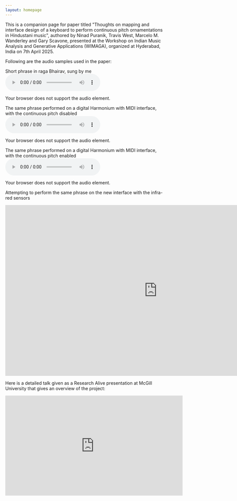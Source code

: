 ```yaml
---
layout: homepage
---
```


<!-- {% include_relative _includes/music.md %} -->

This is a companion page for paper titled "Thoughts on mapping and interface design of a keyboard to perform continuous pitch ornamentations in Hindustani music", 
authored by Ninad Puranik, Travis West, Marcelo M. Wanderley and Gary Scavone, 
presented at the Workshop on Indian Music Analysis and Generative Applications (WIMAGA), organized at Hyderabad, India on 7th April 2025.



Following are the audio samples used in the paper:

Short phrase in raga Bhairav, sung by me 
<audio controls>
  <source src="./assets/audio/bhairav_phrase_aligned-01.wav" type="audio/ogg">
  <!-- <source src="horse.mp3" type="audio/mpeg"> -->
Your browser does not support the audio element.
</audio>

The same phrase performed on a digital Harmonium with MIDI interface, with the continuous pitch disabled
<audio controls>
  <source src="./assets/audio/bhairav_phrase_aligned-03.wav" type="audio/ogg">
  <!-- <source src="horse.mp3" type="audio/mpeg"> -->
Your browser does not support the audio element.
</audio>

The same phrase performed on a digital Harmonium with MIDI interface, with the continuous pitch enabled
<audio controls>
  <source src="./assets/audio/bhairav_phrase_aligned-02.wav" type="audio/ogg">
  <!-- <source src="horse.mp3" type="audio/mpeg"> -->
Your browser does not support the audio element.
</audio>


Attempting to perform the same phrase on the new interface with the infra-red sensors
<iframe width="957" height="538" src="https://www.youtube.com/embed/P8Bi3FqNLLA" title="bhairav phrase on digital harmonium with meend" frameborder="0" allow="accelerometer; autoplay; clipboard-write; encrypted-media; gyroscope; picture-in-picture; web-share" referrerpolicy="strict-origin-when-cross-origin" allowfullscreen></iframe>

Here is a detailed talk given as a Research Alive presentation at McGill University that gives an overview of the project:
<iframe width="560" height="315" src="https://www.youtube.com/embed/l8ngmK1UjTA?si=SM1WD6O5e68pmBcQ" title="YouTube video player" frameborder="0" allow="accelerometer; autoplay; clipboard-write; encrypted-media; gyroscope; picture-in-picture; web-share" referrerpolicy="strict-origin-when-cross-origin" allowfullscreen></iframe>

